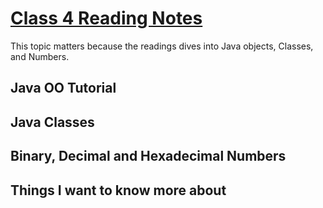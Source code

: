 # [Class 4 Reading Notes](https://github.com/snur206/reading-notes/blob/main/401/class4notes.md)

This topic matters because the readings dives into Java objects, Classes, and Numbers.

## Java OO Tutorial 



## Java Classes



## Binary, Decimal and Hexadecimal Numbers



## Things I want to know more about

